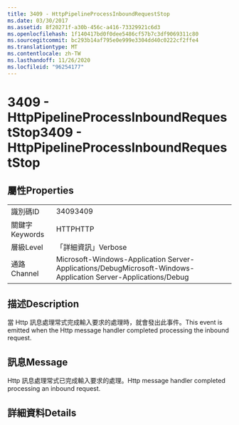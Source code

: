 ```yaml
---
title: 3409 - HttpPipelineProcessInboundRequestStop
ms.date: 03/30/2017
ms.assetid: 8f20271f-a30b-456c-a416-73329921c6d3
ms.openlocfilehash: 1f140417bd0f0dee5486cf57b7c3df9069311c80
ms.sourcegitcommit: bc293b14af795e0e999e3304dd40c0222cf2ffe4
ms.translationtype: MT
ms.contentlocale: zh-TW
ms.lasthandoff: 11/26/2020
ms.locfileid: "96254177"
---
```

# <a name="3409---httppipelineprocessinboundrequeststop"></a><span data-ttu-id="49b0c-102">3409 - HttpPipelineProcessInboundRequestStop</span><span class="sxs-lookup"><span data-stu-id="49b0c-102">3409 - HttpPipelineProcessInboundRequestStop</span></span>

## <a name="properties"></a><span data-ttu-id="49b0c-103">屬性</span><span class="sxs-lookup"><span data-stu-id="49b0c-103">Properties</span></span>  
  
|||  
|-|-|  
|<span data-ttu-id="49b0c-104">識別碼</span><span class="sxs-lookup"><span data-stu-id="49b0c-104">ID</span></span>|<span data-ttu-id="49b0c-105">3409</span><span class="sxs-lookup"><span data-stu-id="49b0c-105">3409</span></span>|  
|<span data-ttu-id="49b0c-106">關鍵字</span><span class="sxs-lookup"><span data-stu-id="49b0c-106">Keywords</span></span>|<span data-ttu-id="49b0c-107">HTTP</span><span class="sxs-lookup"><span data-stu-id="49b0c-107">HTTP</span></span>|  
|<span data-ttu-id="49b0c-108">層級</span><span class="sxs-lookup"><span data-stu-id="49b0c-108">Level</span></span>|<span data-ttu-id="49b0c-109">「詳細資訊」</span><span class="sxs-lookup"><span data-stu-id="49b0c-109">Verbose</span></span>|  
|<span data-ttu-id="49b0c-110">通路</span><span class="sxs-lookup"><span data-stu-id="49b0c-110">Channel</span></span>|<span data-ttu-id="49b0c-111">Microsoft-Windows-Application Server-Applications/Debug</span><span class="sxs-lookup"><span data-stu-id="49b0c-111">Microsoft-Windows-Application Server-Applications/Debug</span></span>|  
  
## <a name="description"></a><span data-ttu-id="49b0c-112">描述</span><span class="sxs-lookup"><span data-stu-id="49b0c-112">Description</span></span>  

 <span data-ttu-id="49b0c-113">當 Http 訊息處理常式完成輸入要求的處理時，就會發出此事件。</span><span class="sxs-lookup"><span data-stu-id="49b0c-113">This event is emitted when the Http message handler completed processing the inbound request.</span></span>  
  
## <a name="message"></a><span data-ttu-id="49b0c-114">訊息</span><span class="sxs-lookup"><span data-stu-id="49b0c-114">Message</span></span>  

 <span data-ttu-id="49b0c-115">Http 訊息處理常式已完成輸入要求的處理。</span><span class="sxs-lookup"><span data-stu-id="49b0c-115">Http message handler completed processing an inbound request.</span></span>  
  
## <a name="details"></a><span data-ttu-id="49b0c-116">詳細資料</span><span class="sxs-lookup"><span data-stu-id="49b0c-116">Details</span></span>
